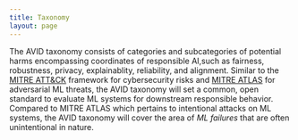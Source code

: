 ```yaml
---
title: Taxonomy
layout: page
---
```


The AVID taxonomy consists of categories and subcategories of potential harms encompassing coordinates of responsible AI,such as fairness, robustness, privacy, explainablity, reliability, and alignment. Similar to the [MITRE ATT&CK](http://attack.mitre.org/) framework for cybersecurity risks and [MITRE ATLAS](https://atlas.mitre.org/) for adversarial ML threats, the AVID taxonomy will set a common, open standard to evaluate ML systems for downstream responsible behavior. Compared to MITRE ATLAS which pertains to intentional attacks on ML systems, the AVID taxonomy will cover the area of *ML failures* that are often unintentional in nature.